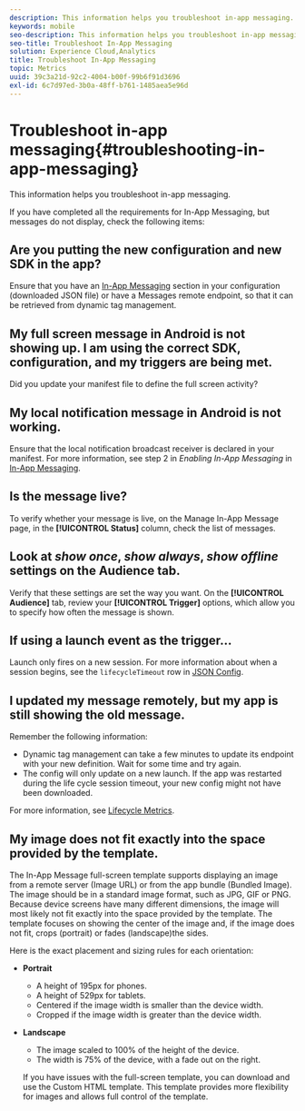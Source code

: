```yaml
---
description: This information helps you troubleshoot in-app messaging.
keywords: mobile
seo-description: This information helps you troubleshoot in-app messaging.
seo-title: Troubleshoot In-App Messaging
solution: Experience Cloud,Analytics
title: Troubleshoot In-App Messaging
topic: Metrics
uuid: 39c3a21d-92c2-4004-b00f-99b6f91d3696
exl-id: 6c7d97ed-3b0a-48ff-b761-1485aea5e96d
---
```

# Troubleshoot in-app messaging{#troubleshooting-in-app-messaging}

This information helps you troubleshoot in-app messaging.

 If you have completed all the requirements for In-App Messaging, but messages do not display, check the following items: 

## Are you putting the new configuration and new SDK in the app?
  
Ensure that you have an [In-App Messaging](/help/android/messaging-main/messaging/messaging.md) section in your configuration (downloaded JSON file) or have a Messages remote endpoint, so that it can be retrieved from dynamic tag management. 

## My full screen message in Android is not showing up. I am using the correct SDK, configuration, and my triggers are being met.

Did you update your manifest file to define the full screen activity?

## My local notification message in Android is not working.

Ensure that the local notification broadcast receiver is declared in your manifest. For more information, see step 2 in *Enabling In-App Messaging* in [In-App Messaging](/help/android/messaging-main/messaging/messaging.md). 

## Is the message live?

To verify whether your message is live, on the Manage In-App Message page, in the **[!UICONTROL Status]** column, check the list of messages. 

## Look at *show once*, *show always*, *show offline*  settings on the Audience tab.

Verify that these settings are set the way you want. On the **[!UICONTROL Audience]** tab, review your **[!UICONTROL Trigger]** options, which allow you to specify how often the message is shown. 

## If using a launch event as the trigger...

Launch only fires on a new session. For more information about when a session begins, see the `lifecycleTimeout` row in [JSON Config](/help/android/configuration/json-config/json-config.md).

## I updated my message remotely, but my app is still showing the old message.

Remember the following information:

* Dynamic tag management can take a few minutes to update its endpoint with your new definition. Wait for some time and try again. 
* The config will only update on a new launch. If the app was restarted during the life cycle session timeout, your new config might not have been downloaded. 

For more information, see [Lifecycle Metrics](/help/android/metrics.md). 

## My image does not fit exactly into the space provided by the template.

The In-App Message full-screen template supports displaying an image from a remote server (Image URL) or from the app bundle (Bundled Image). The image should be in a standard image format, such as JPG, GIF or PNG. Because device screens have many different dimensions, the image will most likely not fit exactly into the space provided by the template. The template focuses on showing the center of the image and, if the image does not fit, crops (portrait) or fades (landscape)the sides. 
  
Here is the exact placement and sizing rules for each orientation: 

* **Portrait** 
  * A height of 195px for phones. 
  * A height of 529px for tablets. 
  * Centered if the image width is smaller than the device width.  
  * Cropped if the image width is greater than the device width.  

* **Landscape** 
  * The image scaled to 100% of the height of the device.  
  * The width is 75% of the device, with a fade out on the right.
  
  If you have issues with the full-screen template, you can download and use the Custom HTML template. This template provides more flexibility for images and allows full control of the template.
